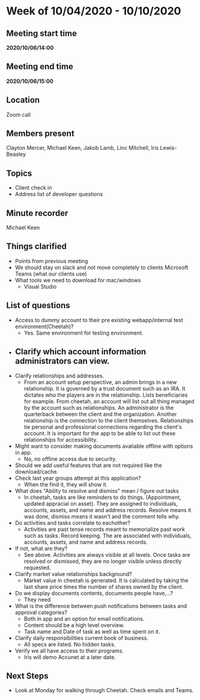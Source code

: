 # Week of 10/04/2020 - 10/10/2020

## Meeting start time
**2020/10/06/14:00**

## Meeting end time
**2020/10/06/15:00**

## Location
Zoom call

## Members present
Clayton Mercer, Michael Keen, Jakob Lamb, Linc Mitchell, Iris Lewis-Beasley

## Topics
- Client check in 
- Address list of developer questions

## Minute recorder
Michael Keen

## Things clarified
- Points from previous meeting
- We should stay on slack and not move completely to clients Microsoft Teams (what our clients use)
- What tools we need to download for mac/windows
    - Visual Studio 

## List of questions 
- Access to dummy account to their pre existing webapp/internal test environment(Cheetah)?
    - Yes. Same environment for testing environment. 
- Clarify which account information administrators can view.
    - 
- Clarify relationships and addresses.
    - From an account setup perspective, an admin brings in a new relationship. It is governed by a trust document such as an IRA. It dictates who the players are in the relationship. Lists beneficiaries for example. From cheetah, an account will list out all thing managed by the account such as relationships. An administrator is the quarterback between the client and the organization. Another relationship is the connection to the client themselves. Relationships tie personal and professional connections regarding the client's account. It is important for the app to be able to list out these relationships for accessibility. 
- Might want to consider making documents avaliable offline with options in app.
    - No, no offline access due to security. 
- Should we add useful features that are not required like the download/cache.
- Check last year groups attempt at this application?
    - When the find it, they will show it. 
- What does "Ability to resolve and dismiss" mean / figure out tasks
    - In cheetah, tasks are like reminders to do things. (Appointment, updated appracial on asset). They are assigned to individuals, accounts, assets, and name and address records. Resolve means it was done, dismiss means it wasn't and the comment tells why. 
- Do activities and tasks correlate to eachother?
    - Activities are past tense records meant to memorialize past work such as tasks. Record keeping. The are associated with individuals, accounts, assets, and name and address records. 
- If not, what are they?
    - See above. Activities are always visible at all levels. Once tasks are resolved or dismissed, they are no longer visible unless directly requested. 
- Clarify market value relationships background?
    - Market value in cheetah is generated. It is calculated by taking the last share price times the number of shares owned by the client. 
- Do we display documents contents, documents people have,...?
    - They need 
- What is the difference between push notifications between tasks and approval categories?
    - Both in app and an option for email notifications. 
    - Content should be a high level overview. 
    - Task name and Date of task as well as time spent on it. 
- Clarify daily responsibilities current book of business.
    - All specs are listed. No hidden tasks. 
- Verify we all have access to their programs.
    - Iris will demo Accunet at a later date. 

## Next Steps
- Look at Monday for walking through Cheetah. Check emails and Teams. 